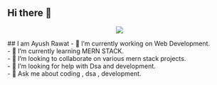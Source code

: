 ## Hi there 👋
<p align="center">
  <img src="https://capsule-render.vercel.app/api?text=Hey Everyone!🕹️&animation=fadeIn&type=waving&color=gradient&height=100"/>
</p>
## I am Ayush Rawat
- 🔭 I’m currently working on Web Development.<br>
- 🌱 I’m currently learning MERN STACK.<br>
- 👯 I’m looking to collaborate on various mern stack projects.<br>
- 🤔 I’m looking for help with Dsa and development.<br>
- 💬 Ask me about coding , dsa , development.


